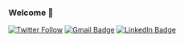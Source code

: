 ### Welcome 👋 

[![Twitter Follow](https://img.shields.io/twitter/follow/jack_gisby?style=social)](https://twitter.com/intent/follow?screen_name=jack_gisby)
[![Gmail Badge](https://img.shields.io/badge/-jackgisby@gmail.com-c14438?style=social&logo=Gmail&logoColor=red&link=mailto:jackgisby@gmail.com)](mailto:jackgisby@gmail.com)
[![LinkedIn Badge](https://img.shields.io/badge/-LinkedIn-blue?style=social&logo=Linkedin&logoColor=blue&link=https://www.linkedin.com/in/jack-gisby-685407158/)](https://www.linkedin.com/in/jack-gisby-685407158/)
